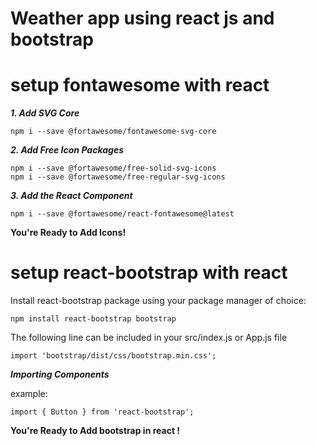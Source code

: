 # Weather app using react js and bootstrap


# setup fontawesome with react

***1. Add SVG Core***

```
npm i --save @fortawesome/fontawesome-svg-core
```
***2. Add Free Icon Packages***

```
npm i --save @fortawesome/free-solid-svg-icons
npm i --save @fortawesome/free-regular-svg-icons
```


***3. Add the React Component***

```
npm i --save @fortawesome/react-fontawesome@latest
```
**You're Ready to Add Icons!**

# setup react-bootstrap with react

Install react-bootstrap package using your package manager of choice:

```
npm install react-bootstrap bootstrap
```

 The following line can be included in your src/index.js or App.js file 
```
import 'bootstrap/dist/css/bootstrap.min.css';
```

***Importing Components***

example:
```
import { Button } from 'react-bootstrap';
```
**You're Ready to Add bootstrap in react !**




